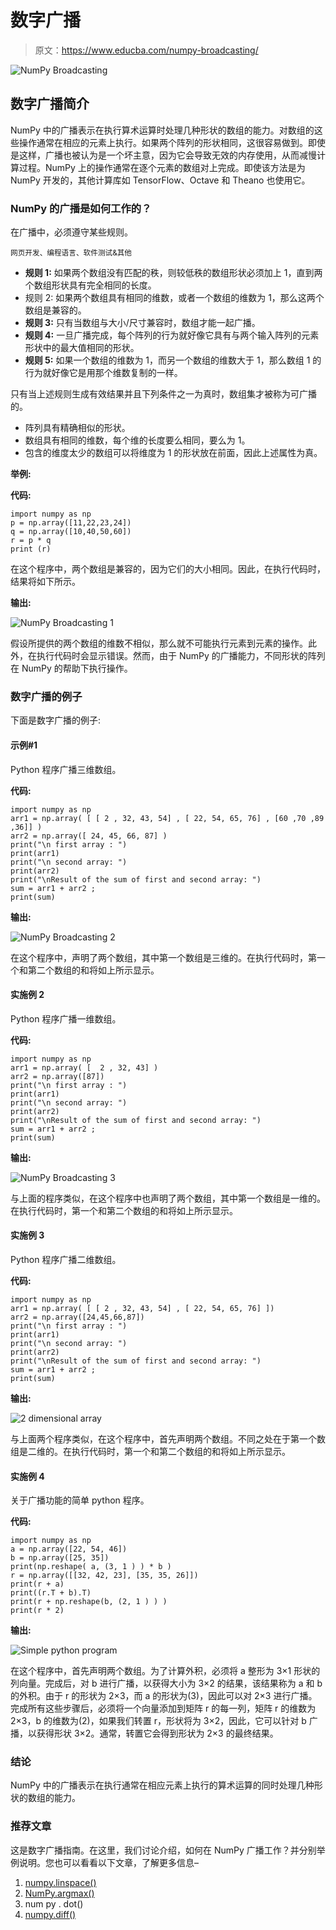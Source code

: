 # 数字广播

> 原文：<https://www.educba.com/numpy-broadcasting/>

![NumPy Broadcasting](img/e8438f4a79982db07dd33049602d2056.png)



## 数字广播简介

NumPy 中的广播表示在执行算术运算时处理几种形状的数组的能力。对数组的这些操作通常在相应的元素上执行。如果两个阵列的形状相同，这很容易做到。即使是这样，广播也被认为是一个坏主意，因为它会导致无效的内存使用，从而减慢计算过程。NumPy 上的操作通常在逐个元素的数组对上完成。即使该方法是为 NumPy 开发的，其他计算库如 TensorFlow、Octave 和 Theano 也使用它。

### NumPy 的广播是如何工作的？

在广播中，必须遵守某些规则。

<small>网页开发、编程语言、软件测试&其他</small>

*   **规则 1:** 如果两个数组没有匹配的秩，则较低秩的数组形状必须加上 1，直到两个数组形状具有完全相同的长度。
*   规则 2: 如果两个数组具有相同的维数，或者一个数组的维数为 1，那么这两个数组是兼容的。
*   **规则 3:** 只有当数组与大小/尺寸兼容时，数组才能一起广播。
*   **规则 4:** 一旦广播完成，每个阵列的行为就好像它具有与两个输入阵列的元素形状中的最大值相同的形状。
*   **规则 5:** 如果一个数组的维数为 1，而另一个数组的维数大于 1，那么数组 1 的行为就好像它是用那个维数复制的一样。

只有当上述规则生成有效结果并且下列条件之一为真时，数组集才被称为可广播的。

*   阵列具有精确相似的形状。
*   数组具有相同的维数，每个维的长度要么相同，要么为 1。
*   包含的维度太少的数组可以将维度为 1 的形状放在前面，因此上述属性为真。

**举例:**

**代码:**

```
import numpy as np
p = np.array([11,22,23,24])
q = np.array([10,40,50,60])
r = p * q
print (r)
```

在这个程序中，两个数组是兼容的，因为它们的大小相同。因此，在执行代码时，结果将如下所示。

**输出:**

![NumPy Broadcasting 1](img/9917a402270aa7fc6e6a9b8fe6d900bd.png)



假设所提供的两个数组的维数不相似，那么就不可能执行元素到元素的操作。此外，在执行代码时会显示错误。然而，由于 NumPy 的广播能力，不同形状的阵列在 NumPy 的帮助下执行操作。

### 数字广播的例子

下面是数字广播的例子:

#### 示例#1

Python 程序广播三维数组。

**代码:**

```
import numpy as np
arr1 = np.array( [ [ 2 , 32, 43, 54] , [ 22, 54, 65, 76] , [60 ,70 ,89 ,36]] )
arr2 = np.array([ 24, 45, 66, 87] )
print("\n first array : ")
print(arr1)
print("\n second array: ")
print(arr2)
print("\nResult of the sum of first and second array: ")
sum = arr1 + arr2 ;
print(sum)
```

**输出:**

![NumPy Broadcasting 2](img/2cf8bd361daca0692ea429f0d045d320.png)



在这个程序中，声明了两个数组，其中第一个数组是三维的。在执行代码时，第一个和第二个数组的和将如上所示显示。

#### 实施例 2

Python 程序广播一维数组。

**代码:**

```
import numpy as np
arr1 = np.array( [  2 , 32, 43] )
arr2 = np.array([87])
print("\n first array : ")
print(arr1)
print("\n second array: ")
print(arr2)
print("\nResult of the sum of first and second array: ")
sum = arr1 + arr2 ;
print(sum)
```

**输出:**

![NumPy Broadcasting 3](img/3559e84f9c365659bb7baa506211d830.png)



与上面的程序类似，在这个程序中也声明了两个数组，其中第一个数组是一维的。在执行代码时，第一个和第二个数组的和将如上所示显示。

#### 实施例 3

Python 程序广播二维数组。

**代码:**

```
import numpy as np
arr1 = np.array( [ [ 2 , 32, 43, 54] , [ 22, 54, 65, 76] ])
arr2 = np.array([24,45,66,87])
print("\n first array : ")
print(arr1)
print("\n second array: ")
print(arr2)
print("\nResult of the sum of first and second array: ")
sum = arr1 + arr2 ;
print(sum)
```

**输出:**

![2 dimensional array](img/bd44a21d046316302a42c37baf34448e.png)



与上面两个程序类似，在这个程序中，首先声明两个数组。不同之处在于第一个数组是二维的。在执行代码时，第一个和第二个数组的和将如上所示显示。

#### 实施例 4

关于广播功能的简单 python 程序。

**代码:**

```
import numpy as np
a = np.array([22, 54, 46])
b = np.array([25, 35])
print(np.reshape( a, (3, 1 ) ) * b )
r = np.array([[32, 42, 23], [35, 35, 26]])
print(r + a)
print((r.T + b).T)
print(r + np.reshape(b, (2, 1 ) ) )
print(r * 2)
```

**输出:**

![Simple python program](img/8824dfc556d13ff40af66151f4a3db5b.png)



在这个程序中，首先声明两个数组。为了计算外积，必须将 a 整形为 3×1 形状的列向量。完成后，对 b 进行广播，以获得大小为 3×2 的结果，该结果称为 a 和 b 的外积。由于 r 的形状为 2×3，而 a 的形状为(3)，因此可以对 2×3 进行广播。完成所有这些步骤后，必须将一个向量添加到矩阵 r 的每一列，矩阵 r 的维数为 2×3，b 的维数为(2)，如果我们转置 r，形状将为 3×2，因此，它可以针对 b 广播，以获得形状 3×2。通常，转置它会得到形状为 2×3 的最终结果。

### 结论

NumPy 中的广播表示在执行通常在相应元素上执行的算术运算的同时处理几种形状的数组的能力。

### 推荐文章

这是数字广播指南。在这里，我们讨论介绍，如何在 NumPy 广播工作？并分别举例说明。您也可以看看以下文章，了解更多信息–

1.  [numpy.linspace()](https://www.educba.com/numpy-linspace/)
2.  [NumPy.argmax()](https://www.educba.com/numpy-argmax/)
3.  num py . dot()
4.  [numpy.diff()](https://www.educba.com/numpy-dot-diff/)





